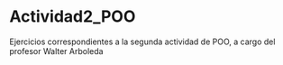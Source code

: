 # Actividad2_POO
Ejercicios correspondientes a la segunda actividad de POO, a cargo del profesor Walter Arboleda
